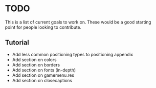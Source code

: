 # TODO

This is a list of current goals to work on. These would be a good starting point for people looking to contribute.

## Tutorial

* Add less common positioning types to positioning appendix
* Add section on colors
* Add section on borders
* Add section on fonts (in-depth)
* Add section on gamemenu.res
* Add section on closecaptions
